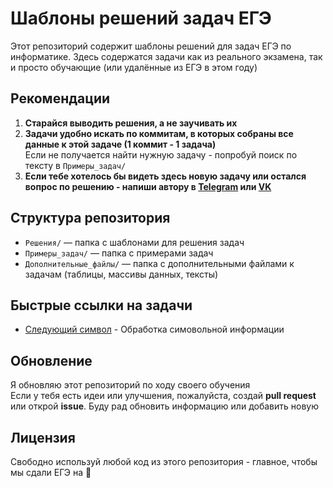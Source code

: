 # Шаблоны решений задач ЕГЭ

Этот репозиторий содержит шаблоны решений для задач ЕГЭ по информатике. Здесь содержатся задачи как из реального экзамена, так и просто обучающие (или удалённые из ЕГЭ в этом году)

## Рекомендации

1. **Старайся выводить решения, а не заучивать их**
2. **Задачи удобно искать по коммитам, в которых собраны все данные к этой задаче (1 коммит  - 1 задача)** \
    Если не получается найти нужную задачу - попробуй поиск по тексту в `Примеры_задач/`
3. **Если тебе хотелось бы видеть здесь новую задачу или остался вопрос по решению - напиши автору в [Telegram](https://t.me/Any_boy) или [VK](https://vk.com/georgijspiridonov)**

## Структура репозитория

- `Решения/` — папка с шаблонами для решения задач
- `Примеры_задач/` — папка с примерами задач
- `Дополнительные_файлы/` — папка с дополнительными файлами к задачам (таблицы, массивы данных, тексты)

## Быстрые ссылки на задачи

- [Следующий символ](./Решения/Следующий_символ.py) - Обработка симовольной информации

## Обновление
Я обновляю этот репозиторий по ходу своего обучения \
Если у тебя есть идеи или улучшения, пожалуйста, создай **pull request** или открой **issue**. Буду рад обновить информацию или добавить новую

## Лицензия

Свободно используй любой код из этого репозитория - главное, чтобы мы сдали ЕГЭ на 💯

